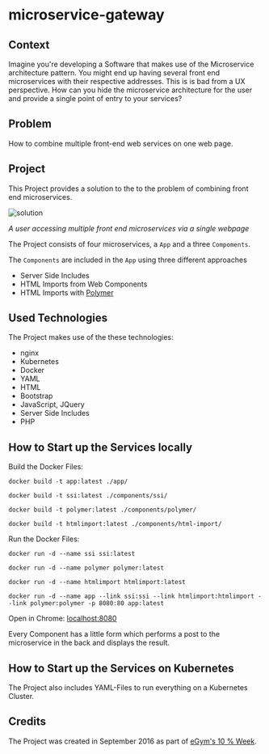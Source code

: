 # microservice-gateway

## Context
Imagine you're developing a Software that makes use of the Microservice architecture pattern. You might end up having several front end microservices with their respective addresses. This is is bad from a UX perspective. How can you hide the microservice architecture for the user and provide a single point of entry to your services?


## Problem
How to combine multiple front-end web services on one web page.


## Project
This Project provides a solution to the to the problem of combining front end microservices. 

![solution](https://cloud.githubusercontent.com/assets/15627894/24502586/ba45dc18-154e-11e7-8afb-eb18158ae55f.png)

*A user accessing multiple front end microservices via a single webpage*

The Project consists of four microservices, a `App` and a three `Compoments`. 

The `Components` are included in the `App` using three different approaches
* Server Side Includes
* HTML Imports from Web Components
* HTML Imports with [Polymer](https://www.polymer-project.org/)


## Used Technologies
The Project makes use of the these technologies:
* nginx
* Kubernetes
* Docker
* YAML
* HTML
* Bootstrap
* JavaScript, JQuery
* Server Side Includes
* PHP

## How to Start up the Services locally

Build the Docker Files:

`docker build -t app:latest ./app/`

`docker build -t ssi:latest ./components/ssi/`

`docker build -t polymer:latest ./components/polymer/`

`docker build -t htmlimport:latest ./components/html-import/`

Run the Docker Files:

`docker run -d --name ssi ssi:latest`

`docker run -d --name polymer polymer:latest`

`docker run -d --name htmlimport htmlimport:latest`

`docker run -d --name app --link ssi:ssi --link htmlimport:htmlimport --link polymer:polymer -p 8080:80 app:latest`

Open in Chrome: [localhost:8080](http://localhost:8080)

Every Component has a little form which performs a post to the microservice in the back and displays the result.

## How to Start up the Services on Kubernetes

The Project also includes YAML-Files to run everything on a Kubernetes Cluster.

## Credits
The Project was created in September 2016 as part of [eGym's 10 % Week](https://github.com/egymgmbh).
